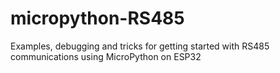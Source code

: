 # micropython-RS485
Examples, debugging and tricks for getting started with RS485 communications using MicroPython on ESP32
